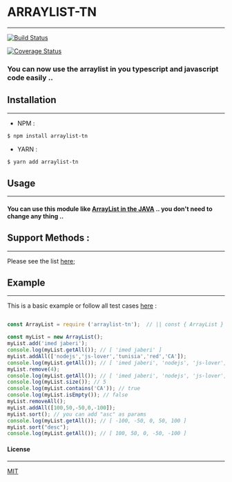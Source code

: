 # ARRAYLIST-TN
---

[![Build Status](https://travis-ci.org/3imed-jaberi/arraylist-tn.svg?branch=master)](https://travis-ci.org/3imed-jaberi/arraylist-tn)

[![Coverage Status](https://coveralls.io/repos/github/3imed-jaberi/arraylist-tn/badge.svg?branch=master)](https://coveralls.io/github/3imed-jaberi/arraylist-tn?branch=master)
### You can now use the arraylist in you typescript and javascript code easily ..


## Installation 
---
- NPM :

```bash
$ npm install arraylist-tn
```

- YARN :

```bash
$ yarn add arraylist-tn
```


## Usage 
---
#### You can use this module like [ArrayList in the JAVA](https://www.w3schools.com/java/java_arraylist.asp) .. you don't need to change any thing ..


## Support Methods : 
----
Please see the list [here](https://github.com/3imed-jaberi/arraylist-tn/blob/master/src/ArrayList.model.ts);


## Example
----
This is a basic example or follow all test cases [here](https://github.com/3imed-jaberi/arraylist-tn/test/ArrayList.spec.ts) : 

```javascript

const ArrayList = require ('arraylist-tn');  // || const { ArrayList } = require ('arraylist-tn'); 

const myList = new ArrayList();
myList.add('imed jaberi');
console.log(myList.getAll()); // [ 'imed jaberi' ]
myList.addAll(['nodejs','js-lover','tunisia','red','CA']); 
console.log(myList.getAll()); // [ 'imed jaberi', 'nodejs', 'js-lover', 'tunisia', 'red', 'CA' ]
myList.remove(4);
console.log(myList.getAll()); // [ 'imed jaberi', 'nodejs', 'js-lover', 'tunisia', 'CA' ]
console.log(myList.size()); // 5
console.log(myList.contains('CA')); // true
console.log(myList.isEmpty()); // false 
myList.removeAll(); 
myList.addAll([100,50,-50,0,-100]);
myList.sort(); // you can add "asc" as params 
console.log(myList.getAll()); // [ -100, -50, 0, 50, 100 ]
myList.sort("desc");
console.log(myList.getAll()); // [ 100, 50, 0, -50, -100 ]

```


#### License
---
[MIT](https://choosealicense.com/licenses/mit/) 